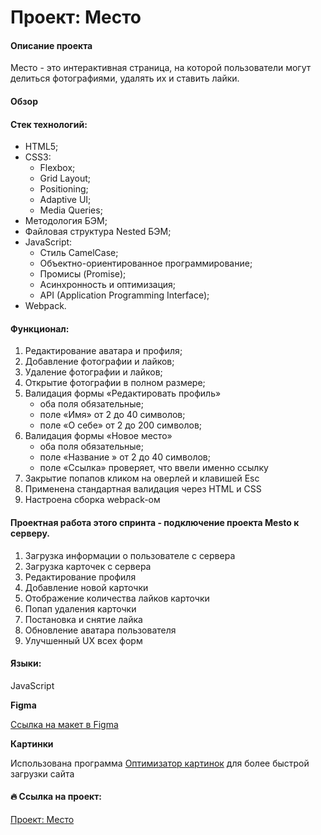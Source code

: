 # Проект: Место

#### Описание проекта
Место - это интерактивная страница, на которой пользователи могут делиться фотографиями, удалять их и ставить лайки.

#### Обзор


#### Стек технологий:

- HTML5;
- CSS3:
  - Flexbox;
  - Grid Layout;
  - Positioning;
  - Adaptive UI;
  - Media Queries;
- Методология БЭМ;
- Файловая структура Nested БЭМ;
- JavaScript:
  - Стиль CamelCase;
  - Объектно-ориентированное программирование;
  - Промисы (Promise);
  - Асинхронность и оптимизация;
  - API (Application Programming Interface);
- Webpack.

#### Функционал:
1. Редактирование аватара и профиля;
2. Добавление фотографии и лайков;
3. Удаление фотографии и лайков;
4. Открытие фотографии в полном размере;
5. Валидация формы «Редактировать профиль»
    * оба поля обязательные;
    * поле «Имя» от 2 до 40 символов;
    * поле «О себе» от 2 до 200 символов;
6. Валидация формы «Новое место»
    * оба поля обязательные;
    * поле «Название » от 2 до 40 символов;
    * поле «Ссылка» проверяет, что ввели именно ссылку
7. Закрытие попапов кликом на оверлей и клавишей Esc
8. Применена стандартная валидация через HTML и CSS
9. Настроена сборка webpack-ом

#### Проектная работа этого спринта - подключение проекта Mesto к серверу.

1. Загрузка информации о пользователе с сервера
2. Загрузка карточек с сервера
3. Редактирование профиля
4. Добавление новой карточки
5. Отображение количества лайков карточки
6. Попап удаления карточки
7. Постановка и снятие лайка
8. Обновление аватара пользователя
9. Улучшенный UX всех форм

#### Языки:

JavaScript

**Figma**

[Ссылка на макет в Figma](https://www.figma.com/file/2cn9N9jSkmxD84oJik7xL7/JavaScript.-Sprint-4?node-id=0%3A1)

**Картинки**

Использована программа [Оптимизатор картинок](https://tinypng.com/) для более быстрой загрузки сайта

#### :fire: Ссылка на проект:

[Проект: Место](https://sasmus12.github.io/mesto-project-bootcamp/)
